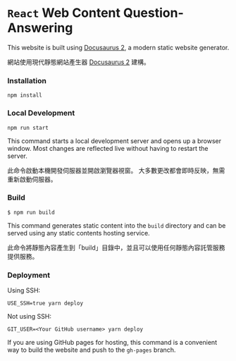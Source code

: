 # `React` Web Content Question-Answering

This website is built using [Docusaurus 2](https://docusaurus.io/), a modern static website generator.

網站使用現代靜態網站產生器 [Docusaurus 2](https://docusaurus.io/) 建構。

### Installation

```
npm install
```

### Local Development

```
npm run start
```

This command starts a local development server and opens up a browser window. Most changes are reflected live without having to restart the server.

此命令啟動本機開發伺服器並開啟瀏覽器視窗。 大多數更改都會即時反映，無需重新啟動伺服器。

### Build

```
$ npm run build
```

This command generates static content into the `build` directory and can be served using any static contents hosting service.

此命令將靜態內容產生到「build」目錄中，並且可以使用任何靜態內容託管服務提供服務。

### Deployment

Using SSH:

```
USE_SSH=true yarn deploy
```

Not using SSH:

```
GIT_USER=<Your GitHub username> yarn deploy
```

If you are using GitHub pages for hosting, this command is a convenient way to build the website and push to the `gh-pages` branch.
